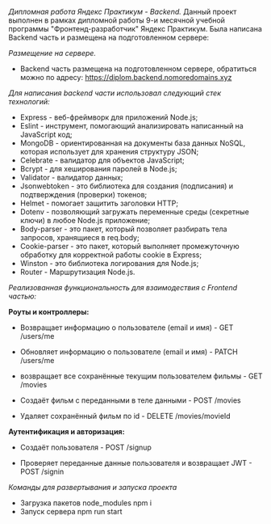 *Дипломная работа Яндекс Практикум - Backend.*
Данный проект выполнен в рамках дипломной работы 9-и месячной учебной программы "Фронтенд-разработчик" Яндекс Практикум. Была написана Backend часть и размещена на подготовленном сервере: 

*Размещение на сервере.*
- Backend часть размещена на подготовленном сервере, обратиться можно по адресу:  https://diplom.backend.nomoredomains.xyz

*Для написания backend части использовал следующий стек технологий:*
- Express - веб-фреймворк для приложений Node.js;
- Eslint - инструмент, помогающий анализировать написанный на JavaScript код;
- MongoDB - ориентированная на документы база данных NoSQL, которая использует для хранения структуру JSON;
- Celebrate - валидатор для объектов JavaScript;
- Bcrypt - для хеширования паролей в Node.js;
- Validator - валидатор данных;
- Jsonwebtoken - это библиотека для создания (подписания) и подтверждения (проверки) токенов;
- Helmet - помогает защитить заголовки HTTP;
- Dotenv - позволяющий загружать переменные среды (секретные ключи) в любое Node.js приложение;
- Body-parser - это пакет, который позволяет разбирать тела запросов, хранящиеся в req.body;
- Cookie-parser - это пакет, который выполняет промежуточную обработку для корректной работы cookie в Express;
- Winston - это библиотека логирования для Node.js;
- Router - Маршрутизация Node.js.

*Реализованная функциональность для взаимодествия с Frontend частью:*

**Роуты и контроллеры:**

- Возвращает информацию о пользователе (email и имя) -
GET /users/me

- Обновляет информацию о пользователе (email и имя) -
PATCH /users/me

- возвращает все сохранённые текущим пользователем фильмы -
GET /movies

- Создаёт фильм с переданными в теле данными -
POST /movies

- Удаляет сохранённый фильм по id -
DELETE /movies/movieId

**Аутентификация и авторизация:**

- Создаёт пользователя -
POST /signup

- Проверяет переданные данные пользователя и возвращает JWT -
POST /signin

*Команды для развертывания и запуска проекта*

- Загрузка пакетов node_modules
npm i
- Запуск сервера
npm run start

